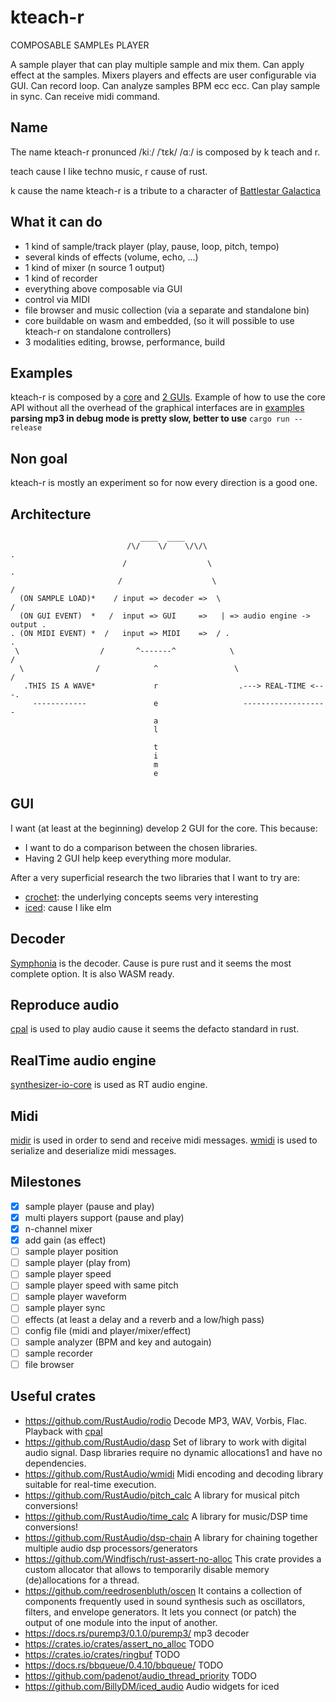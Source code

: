# kteach-r

COMPOSABLE SAMPLEs PLAYER

A sample player that can play multiple sample and mix them. Can apply effect at the samples.
Mixers players and effects are user configurable via GUI. Can record loop. Can analyze samples BPM ecc ecc.
Can play sample in sync. Can receive midi command.

## Name

The name kteach-r pronunced /kiː/ /ˈtɛk/ /ɑː/ is composed by k teach and r.

teach cause I like techno music, r cause of rust.

k cause the name kteach-r is a tribute to a character of [Battlestar Galactica](https://en.wikipedia.org/wiki/Battlestar_Galactica_2004_TV_series)

## What it can do

* 1 kind of sample/track player (play, pause, loop, pitch, tempo)
* several kinds of effects (volume, echo, ...)
* 1 kind of mixer (n source 1 output)
* 1 kind of recorder
* everything above composable via GUI
* control via MIDI
* file browser and music collection (via a separate and standalone bin)
* core buildable on wasm and embedded, (so it will possible to use kteach-r on standalone
    controllers)
* 3 modalities editing, browse, performance, build

## Examples
kteach-r is composed by a [core](kteach-core/Cargo.toml) and [2 GUIs](#GUI). Example of how to use the core API without all the overhead of the graphical interfaces are in [examples](kteach-core/examples)
**parsing mp3 in debug mode is pretty slow, better to use** `cargo run --release`

## Non goal

kteach-r is mostly an experiment so for now every direction is a good one.

## Architecture
```
                             ____  ____     
                          /\/    \/    \/\/\                                   .
                         /                  \                                 .
                        /                    \                               /
  (ON SAMPLE LOAD)*    / input => decoder =>  \                             / 
  (ON GUI EVENT)  *   /  input => GUI     =>   | => audio engine -> output .
. (ON MIDI EVENT) *  /   input => MIDI    =>  / .                         . 
 \                  /       ^-------^            \                       /
  \                /            ^                 \                     /
   .THIS IS A WAVE*             r                  .---> REAL-TIME <---.
     ------------               e                   -------------------
                                a
                                l
                                 
                                t
                                i
                                m
                                e
```
## GUI

I want (at least at the beginning) develop 2 GUI for the core. This because:
* I want to do a comparison between the chosen libraries.
* Having 2 GUI help keep everything more modular.

After a very superficial research the two libraries that I want to try are:
* [crochet](https://github.com/raphlinus/crochet): the underlying concepts seems very interesting
* [iced](https://github.com/hecrj/iced): cause I like elm

## Decoder
[Symphonia](https://github.com/pdeljanov/Symphonia) is the decoder. Cause is pure rust and it seems
the most complete option. It is also WASM ready.

## Reproduce audio
[cpal](https://docs.rs/cpal/0.13.1/cpal/) is used to play audio cause it seems the defacto standard in rust.

## RealTime audio engine
[synthesizer-io-core](https://github.com/raphlinus/synthesizer-io) is used as RT audio engine.

## Midi
[midir](https://github.com/Boddlnagg/midir) is used in order to send and receive midi messages.
[wmidi](https://github.com/RustAudio/wmidi) is used to serialize and deserialize midi messages.


## Milestones

- [x] sample player (pause and play)
- [x] multi players support (pause and play)
- [x] n-channel mixer
- [x] add gain (as effect)
- [ ] sample player position
- [ ] sample player (play from)
- [ ] sample player speed
- [ ] sample player speed with same pitch
- [ ] sample player waveform
- [ ] sample player sync
- [ ] effects (at least a delay and a reverb and a low/high pass)
- [ ] config file (midi and player/mixer/effect)
- [ ] sample analyzer (BPM and key and autogain)
- [ ] sample recorder
- [ ] file browser

## Useful crates

* https://github.com/RustAudio/rodio
    Decode MP3, WAV, Vorbis, Flac. Playback with [cpal](https://github.com/RustAudio/cpal)
* https://github.com/RustAudio/dasp
    Set of library to work with digital audio signal. Dasp libraries require no dynamic allocations1
    and have no dependencies.
* https://github.com/RustAudio/wmidi
    Midi encoding and decoding library suitable for real-time execution.
* https://github.com/RustAudio/pitch_calc
    A library for musical pitch conversions!
* https://github.com/RustAudio/time_calc
    A library for music/DSP time conversions!
* https://github.com/RustAudio/dsp-chain
    A library for chaining together multiple audio dsp processors/generators
* https://github.com/Windfisch/rust-assert-no-alloc
    This crate provides a custom allocator that allows to temporarily disable memory (de)allocations
    for a thread.
* https://github.com/reedrosenbluth/oscen
    It contains a collection of components frequently used in sound synthesis such as oscillators,
    filters, and envelope generators. It lets you connect (or patch) the output of one module into the input of another.
* https://docs.rs/puremp3/0.1.0/puremp3/
    mp3 decoder
* https://crates.io/crates/assert_no_alloc
    TODO
* https://crates.io/crates/ringbuf
    TODO
* https://docs.rs/bbqueue/0.4.10/bbqueue/
    TODO
* https://github.com/padenot/audio_thread_priority
    TODO
* https://github.com/BillyDM/iced_audio
    Audio widgets for iced
 
